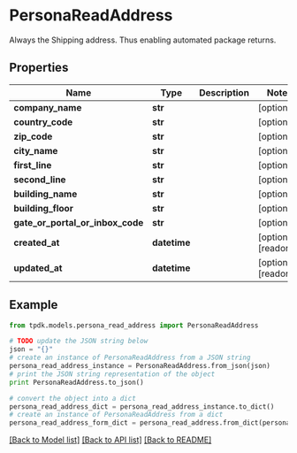 # PersonaReadAddress

Always the Shipping address. Thus enabling automated package returns.

## Properties
Name | Type | Description | Notes
------------ | ------------- | ------------- | -------------
**company_name** | **str** |  | [optional] 
**country_code** | **str** |  | [optional] 
**zip_code** | **str** |  | [optional] 
**city_name** | **str** |  | [optional] 
**first_line** | **str** |  | [optional] 
**second_line** | **str** |  | [optional] 
**building_name** | **str** |  | [optional] 
**building_floor** | **str** |  | [optional] 
**gate_or_portal_or_inbox_code** | **str** |  | [optional] 
**created_at** | **datetime** |  | [optional] [readonly] 
**updated_at** | **datetime** |  | [optional] [readonly] 

## Example

```python
from tpdk.models.persona_read_address import PersonaReadAddress

# TODO update the JSON string below
json = "{}"
# create an instance of PersonaReadAddress from a JSON string
persona_read_address_instance = PersonaReadAddress.from_json(json)
# print the JSON string representation of the object
print PersonaReadAddress.to_json()

# convert the object into a dict
persona_read_address_dict = persona_read_address_instance.to_dict()
# create an instance of PersonaReadAddress from a dict
persona_read_address_form_dict = persona_read_address.from_dict(persona_read_address_dict)
```
[[Back to Model list]](../README.md#documentation-for-models) [[Back to API list]](../README.md#documentation-for-api-endpoints) [[Back to README]](../README.md)


